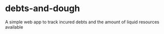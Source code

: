 # debts-and-dough
A simple web app to track incured debts and the amount of liquid resources available

